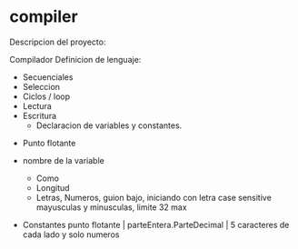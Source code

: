 # compiler

Descripcion del proyecto: 

Compilador
Definicion de lenguaje: 

- Secuenciales
- Seleccion
- Ciclos / loop
- Lectura
- Escritura 
    - Declaracion de variables y constantes. 

+ Punto flotante 
+ nombre de la variable
    - Como 
    - Longitud 
    * Letras, Numeros, guion bajo, iniciando con letra case sensitive mayusculas y minusculas, limite 32 max

+ Constantes punto flotante | parteEntera.ParteDecimal | 5 caracteres de cada lado y solo numeros